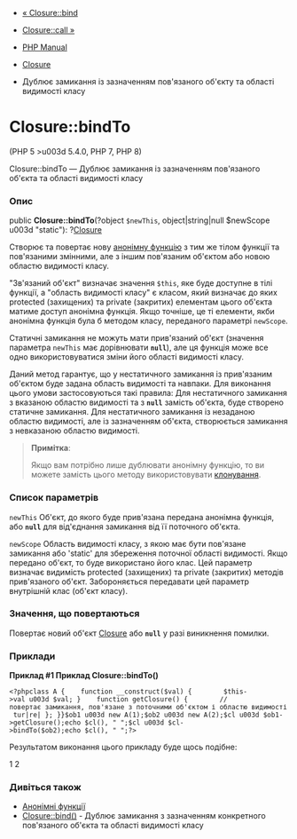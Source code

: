 - [« Closure::bind](closure.bind.md)
- [Closure::call »](closure.call.md)

- [PHP Manual](index.md)
- [Closure](class.closure.md)
- Дублює замикання із зазначенням пов'язаного об'єкту та області
видимості класу

# Closure::bindTo

(PHP 5 \>u003d 5.4.0, PHP 7, PHP 8)

Closure::bindTo — Дублює замикання із зазначенням пов'язаного об'єкта та
області видимості класу

### Опис

public **Closure::bindTo**(?object `$newThis`, object\|string\|null
$newScope u003d "static"): ?[Closure](class.closure.md)

Створює та повертає нову [анонімну функцію](functions.anonymous.md)
з тим же тілом функції та пов'язаними змінними, але з іншим пов'язаним
об'єктом або новою областю видимості класу.

"Зв'язаний об'єкт" визначає значення `$this`, яке буде доступне в
тілі функції, а "область видимості класу" є класом,
який визначає до яких protected (захищених) та private (закритих)
елементам цього об'єкта матиме доступ анонімна функція. Якщо
точніше, це ті елементи, якби анонімна функція була б
методом класу, переданого параметрі `newScope`.

Статичні замикання не можуть мати прив'язаний об'єкт (значення
параметра `newThis` має дорівнювати **`null`**), але ця функція може
все одно використовуватися зміни його області видимості класу.

Даний метод гарантує, що у нестатичного замикання із прив'язаним
об'єктом буде задана область видимості та навпаки. Для виконання цього
умови застосовуються такі правила: Для нестатичного замикання з
вказаною областю видимості та з **`null`** замість об'єкта, буде
створено статичне замикання. Для нестатичного замикання із незаданою
областю видимості, але із зазначенням об'єкта, створюється замикання з
невказаною областю видимості.

> **Примітка**:
>
> Якщо вам потрібно лише дублювати анонімну функцію, то ви можете
> замість цього методу використовувати
> [клонування](language.oop5.cloning.md).

### Список параметрів

`newThis`
Об'єкт, до якого буде прив'язана передана анонімна функція, або
**`null`** для від'єднання замикання від її поточного об'єкта.

`newScope`
Область видимості класу, з якою має бути пов'язане замикання або
'static' для збереження поточної області видимості. Якщо передано об'єкт,
то буде використано його клас. Цей параметр визначає видимість
protected (захищених) та private (закритих) методів прив'язаного
об'єкт. Забороняється передавати цей параметр внутрішній клас (об'єкт
класу).

### Значення, що повертаються

Повертає новий об'єкт [Closure](class.closure.md) або **`null`**
у разі виникнення помилки.

### Приклади

**Приклад #1 Приклад **Closure::bindTo()****

` <?phpclass A {    function __construct($val) {        $this->val u003d $val; }    function getClosure() {        //повертає замикання, пов'язане з поточними об'єктом і областю видимості tur|re| }; }}$ob1 u003d new A(1);$ob2 u003d new A(2);$cl u003d $ob1->getClosure();echo $cl(), "
";$cl u003d $cl->bindTo($ob2);echo $cl(), "
";?> `

Результатом виконання цього прикладу буде щось подібне:

1
2

### Дивіться також

- [Анонімні функції](functions.anonymous.md)
- [Closure::bind()](closure.bind.md) - Дублює замикання з
зазначенням конкретного пов'язаного об'єкта та області видимості класу
